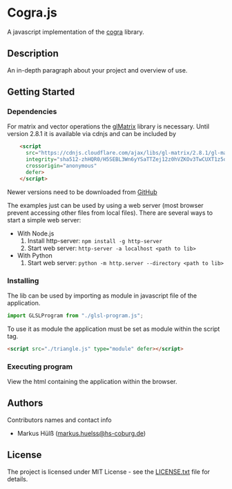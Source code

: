 # Cogra.js

A javascript implementation of the [cogra](http://feif-vm-108/cogra/libcogra) library.

## Description

An in-depth paragraph about your project and overview of use.

## Getting Started

### Dependencies

For matrix and vector operations the [glMatrix](https://glmatrix.net/) library is necessary.
Until version 2.8.1 it is available via cdnjs and can be included by
``` html
    <script
      src="https://cdnjs.cloudflare.com/ajax/libs/gl-matrix/2.8.1/gl-matrix-min.js"
      integrity="sha512-zhHQR0/H5SEBL3Wn6yYSaTTZej12z0hVZKOv3TwCUXT1z5qeqGcXJLLrbERYRScEDDpYIJhPC1fk31gqR783iQ=="
      crossorigin="anonymous"
      defer>
    </script>
```

Newer versions need to be downloaded from [GitHub](https://github.com/toji/gl-matrix/releases)

The examples just can be used by using a web server (most browser prevent accessing other files from local files).
There are several ways to start a simple web server:

* With Node.js
  1. Install http-server: `npm install -g http-server`
  1. Start web server:  `http-server -a localhost <path to lib>`
* With Python
  1.  Start web server: `python -m http.server --directory <path to lib>`


### Installing

The lib can be used by importing as module in javascript file of the application.
``` js
import GLSLProgram from "./glsl-program.js";
```

To use it as module the application must be set as module within the script tag.
``` html
<script src="./triangle.js" type="module" defer></script>
```


### Executing program

View the html containing the application within the browser.

## Authors

Contributors names and contact info

* Markus Hülß (markus.huelss@hs-coburg.de)

## License
The project is licensed under MIT License - see the [LICENSE.txt](LICENSE.txt) file for details.